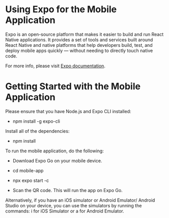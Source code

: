 # Using Expo for the Mobile Application
Expo is an open-source platform that makes it easier to build and run React Native applications. It provides a set of tools and services built around React Native and native platforms that help developers build, test, and deploy mobile apps quickly — without needing to directly touch native code.

For more info, please visit [Expo documentation](https://docs.expo.dev/).

# Getting Started with the Mobile Application
Please ensure that you have Node.js and Expo CLI installed:

- npm install -g expo-cli

Install all of the dependencies:

- npm install

To run the mobile application, do the following:

- Download Expo Go on your mobile device.

- cd mobile-app
- npx expo start -c
- Scan the QR code. This will run the app on Expo Go.

Alternatively, if you have an iOS simulator or Android Emulator/ Android Studio on your device, you can use the simulators by running the commands: i for iOS Simulator or a for Android Emulator.
